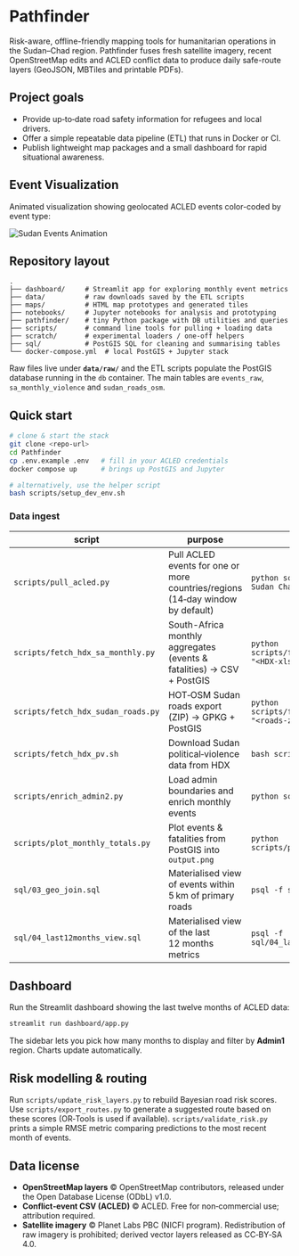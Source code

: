 # Pathfinder

Risk-aware, offline-friendly mapping tools for humanitarian operations in the Sudan–Chad region. Pathfinder fuses fresh satellite imagery, recent OpenStreetMap edits and ACLED conflict data to produce daily safe-route layers (GeoJSON, MBTiles and printable PDFs).

## Project goals

* Provide up‑to‑date road safety information for refugees and local drivers.
* Offer a simple repeatable data pipeline (ETL) that runs in Docker or CI.
* Publish lightweight map packages and a small dashboard for rapid situational awareness.

## Event Visualization

Animated visualization showing geolocated ACLED events color-coded by event type:

![Sudan Events Animation](assets/sudan_events_colored.gif)

## Repository layout

```
.
├── dashboard/     # Streamlit app for exploring monthly event metrics
├── data/          # raw downloads saved by the ETL scripts
├── maps/          # HTML map prototypes and generated tiles
├── notebooks/     # Jupyter notebooks for analysis and prototyping
├── pathfinder/    # tiny Python package with DB utilities and queries
├── scripts/       # command line tools for pulling + loading data
├── scratch/       # experimental loaders / one‑off helpers
├── sql/           # PostGIS SQL for cleaning and summarising tables
└── docker-compose.yml  # local PostGIS + Jupyter stack
```

Raw files live under **`data/raw/`** and the ETL scripts populate the PostGIS database running in the `db` container. The main tables are `events_raw`, `sa_monthly_violence` and `sudan_roads_osm`.

## Quick start

```bash
# clone & start the stack
git clone <repo-url>
cd Pathfinder
cp .env.example .env   # fill in your ACLED credentials
docker compose up      # brings up PostGIS and Jupyter

# alternatively, use the helper script
bash scripts/setup_dev_env.sh
```

### Data ingest

| script | purpose | example call |
|--------|---------|--------------|
| `scripts/pull_acled.py` | Pull ACLED events for one or more countries/regions (14‑day window by default) | `python scripts/pull_acled.py Sudan Chad` |
| `scripts/fetch_hdx_sa_monthly.py` | South-Africa monthly aggregates (events & fatalities) → CSV + PostGIS | `python scripts/fetch_hdx_sa_monthly.py "<HDX-xlsx-URL>"` |
| `scripts/fetch_hdx_sudan_roads.py` | HOT‑OSM Sudan roads export (ZIP) → GPKG + PostGIS | `python scripts/fetch_hdx_sudan_roads.py "<roads-zip-URL>"` |
| `scripts/fetch_hdx_pv.sh` | Download Sudan political‑violence data from HDX | `bash scripts/fetch_hdx_pv.sh` |
| `scripts/enrich_admin2.py` | Load admin boundaries and enrich monthly events | `python scripts/enrich_admin2.py` |
| `scripts/plot_monthly_totals.py` | Plot events & fatalities from PostGIS into `output.png` | `python scripts/plot_monthly_totals.py` |
| `sql/03_geo_join.sql` | Materialised view of events within 5 km of primary roads | `psql -f sql/03_geo_join.sql` |
| `sql/04_last12months_view.sql` | Materialised view of the last 12 months metrics | `psql -f sql/04_last12months_view.sql` |

## Dashboard

Run the Streamlit dashboard showing the last twelve months of ACLED data:

```bash
streamlit run dashboard/app.py
```

The sidebar lets you pick how many months to display and filter by **Admin1** region. Charts update automatically.

## Risk modelling & routing

Run `scripts/update_risk_layers.py` to rebuild Bayesian road risk scores. Use
`scripts/export_routes.py` to generate a suggested route based on these scores
(OR‑Tools is used if available). `scripts/validate_risk.py` prints a simple RMSE
metric comparing predictions to the most recent month of events.

## Data license

* **OpenStreetMap layers** © OpenStreetMap contributors, released under the Open Database License (ODbL) v1.0.
* **Conflict‑event CSV (ACLED)** © ACLED. Free for non‑commercial use; attribution required.
* **Satellite imagery** © Planet Labs PBC (NICFI program). Redistribution of raw imagery is prohibited; derived vector layers released as CC‑BY‑SA 4.0.
